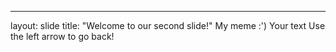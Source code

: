 ---
layout: slide
title: "Welcome to our second slide!"
My meme :')
Your text
Use the left arrow to go back!
